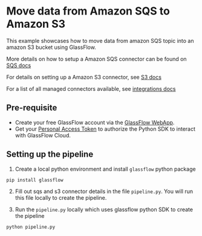 # Move data from Amazon SQS to Amazon S3 

This example showcases how to move data from amazon SQS topic into an amazon S3 bucket using GlassFlow. 

More details on how to setup a Amazon SQS connector can be found on [SQS docs](https://www.glassflow.dev/docs/integrations/sources/amazon-sqs)

For details on setting up a Amazon S3 connector, see [S3 docs](https://www.glassflow.dev/docs/integrations/sinks/amazon-s3)

For a list of all managed connectors available, see [integrations docs](https://www.glassflow.dev/docs/integrations)


## Pre-requisite

- Create your free GlassFlow account via the [GlassFlow WebApp](https://app.glassflow.dev).
- Get your [Personal Access Token](https://app.glassflow.dev/profile) to authorize the Python SDK to interact with GlassFlow Cloud.

## Setting up the pipeline 

1. Create a local python environment and install `glassflow` python package 

`pip install glassflow`

2. Fill out sqs and s3 connector details in the file `pipeline.py`. You will run this file locally to create the pipeline. 

3. Run the `pipeline.py` locally which uses glassflow python SDK to create the pipeline

```python pipeline.py```

